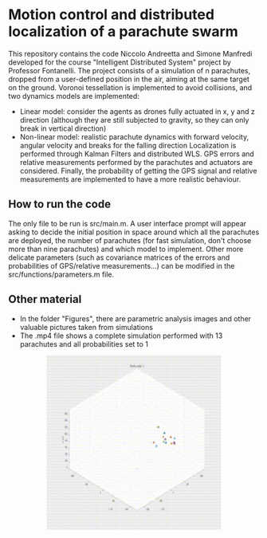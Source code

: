 # Motion control and distributed localization of a parachute swarm

This repository contains the code Niccolo Andreetta and Simone Manfredi developed for the course "Intelligent Distributed System" project by Professor Fontanelli. The project consists of a simulation of n parachutes, dropped from a user-defined position in the air, aiming at the same target on the ground. Voronoi tessellation is implemented to avoid collisions, and two dynamics models are implemented:
- Linear model: consider the agents as drones fully actuated in x, y and z direction (although they are still subjected to gravity, so they can only break in vertical direction)
- Non-linear model: realistic parachute dynamics with forward velocity, angular velocity and breaks for the falling direction
Localization is performed through Kalman Filters and distributed WLS. GPS errors and relative measurements performed by the parachutes and actuators are considered.
Finally, the probability of getting the GPS signal and relative measurements are implemented to have a more realistic behaviour.

## How to run the code

The only file to be run is src/main.m.
A user interface prompt will appear asking to decide the initial position in space around which all the parachutes are deployed, the number of parachutes (for fast simulation, don't choose more than nine parachutes) and which model to implement.
Other more delicate parameters (such as covariance matrices of the errors and probabilities of GPS/relative measurements...) can be modified in the src/functions/parameters.m file.

## Other material

- In the folder "Figures", there are parametric analysis images and other valuable pictures taken from simulations
- The .mp4 file shows a complete simulation performed with 13 parachutes and all probabilities set to 1

<p align="center">
<img src="Figures/simulation.gif" width="350" height="350"/>
</p>
